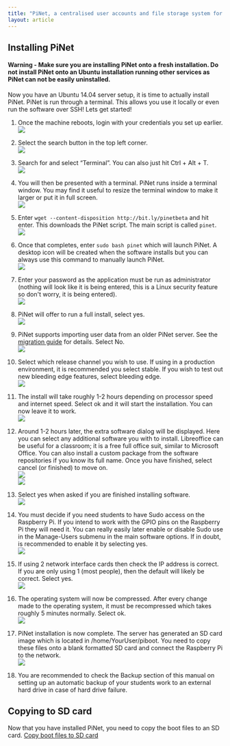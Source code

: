 ```yaml
---
title: "PiNet, a centralised user accounts and file storage system for a Raspberry Pi classroom."
layout: article
---
```


Installing PiNet
---------------------
#### **Warning** - Make sure you are installing PiNet onto a fresh installation. **Do not** install PiNet onto an Ubuntu installation running other services as PiNet can not be easily uninstalled.    
   
Now you have an Ubuntu 14.04 server setup, it is time to actually install PiNet. PiNet is run through a terminal.
This allows you use it locally or even run the software over SSH!
Lets get started!

1.  Once the machine reboots, login with your credentials you set up
    earlier.   
    ![](/assets/images/image11.jpeg)

2.  Select the search button in the top left corner.   
    ![](/assets/images/install-pinet1.jpeg)

3.  Search for and select “Terminal”. You can also just hit Ctrl + Alt +
    T.   
    ![](/assets/images/install-pinet2.jpeg)

4.  You will then be presented with a terminal. PiNet runs inside a
    terminal window. You may find it useful to resize the terminal
    window to make it larger or put it in full screen.   
    ![](/assets/images/install-pinet3.jpeg)

5.  Enter ```wget --content-disposition http://bit.ly/pinetbeta```
    and hit enter. This downloads the PiNet script. The main script is called ```pinet```.    
    ![](/assets/images/install-pinet4.jpeg)

6.  Once that completes, enter ```sudo bash pinet``` which will launch
    PiNet. A desktop icon will be created when the software installs but 
    you can always use this command to manually launch PiNet.   
    ![](/assets/images/install-pinet5.jpeg)

7.  Enter your password as the application must be run as administrator 
    (nothing will look like it is being entered, this is a Linux security feature so don't worry, it is being entered).   
    ![](/assets/images/install-pinet6.jpeg)   
          
9.  PiNet will offer to run a full install, select yes.  
    ![](/assets/images/install-pinet7.jpeg)   
    
10. PiNet supports importing user data from an older PiNet server. 
    See the [migration guide](../manage-users/migration.html) for details. Select No.   
    ![](/assets/images/install-pinet8.jpeg)   

10. Select which release channel you wish to use. If using in a production environment, it is recommended you
    select stable. If you wish to test out new bleeding edge features, select bleeding edge.   
    ![](/assets/images/install-pinet9.jpeg)   

9.  The install will take roughly 1-2 hours depending on processor speed
    and internet speed. Select ok and it will start the installation.
    You can now leave it to work.   
    ![](/assets/images/install-pinet10.jpeg)

10. Around 1-2 hours later, the extra software dialog will be displayed.
    Here you can select any additional software you with to install.
    Libreoffice can be useful for a classroom; it is a free full office
    suit, similar to Microsoft Office. You can also install a custom
    package from the software repositories if you know its full name.
    Once you have finished, select cancel (or finished) to move on.   
    ![](/assets/images/install-pinet11.jpeg)   
    ![](/assets/images/install-pinet12.jpeg)   

11. Select yes when asked if you are finished installing software.   
    ![](/assets/images/install-pinet13.jpeg)

14. You must decide if you need students to have Sudo access on
    the Raspberry Pi. If you intend to work with the GPIO pins on the
    Raspberry Pi they will need it. You can really easily later enable
    or disable Sudo use in the Manage-Users submenu in the main software
    options. If in doubt, is recommended to enable it by selecting yes.   
    ![](/assets/images/install-pinet14.jpeg)   

13. If using 2 network interface cards then check the IP address is
    correct. If you are only using 1 (most people), then the default
    will likely be correct. Select yes.   
    ![](/assets/images/install-pinet15.jpeg)   

12. The operating system will now be compressed. After every change made
    to the operating system, it must be recompressed which takes roughly
    5 minutes normally. Select ok.   
    ![](/assets/images/install-pinet16.jpeg)

15. PiNet installation is now complete. The server has generated an
    SD card image which is located in /home/YourUser/piboot.
    You need to copy these files onto a blank formatted SD card and
    connect the Raspberry Pi to the network.   
    ![](/assets/images/install-pinet17.jpeg)

16. You are recommended to check the Backup section of this manual on
    setting up an automatic backup of your students work to an external
    hard drive in case of hard drive failure.   

## Copying to SD card
Now that you have installed PiNet, you need to copy the boot files to an SD card.
[Copy boot files to SD card](sd-card-copy.html)
